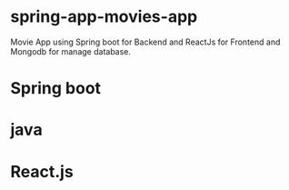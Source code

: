 # spring-app-movies-app
Movie App using Spring boot for Backend and ReactJs for Frontend and Mongodb for manage database.
# Spring boot
# java
# React.js

